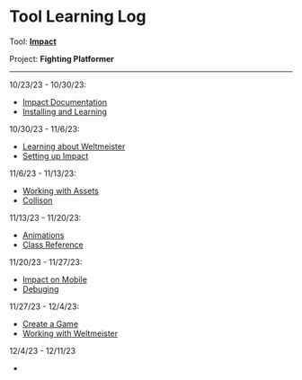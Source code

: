 # Tool Learning Log

Tool: **[Impact](https://impactjs.com)**

Project: **Fighting Platformer**

---

10/23/23 - 10/30/23:  

* [Impact Documentation](https://impactjs.com/documentation)
* [Installing and Learning](https://impactjs.com/documentation/getting-started)

10/30/23 - 11/6/23:
* [Learning about Weltmeister](https://impactjs.com/documentation/weltmeister)
* [Setting up Impact](https://replit.com/@gustavom9035/impact-template)

11/6/23 - 11/13/23:
* [Working with Assets](https://impactjs.com/documentation/working-with-assets)
* [Collison](https://impactjs.com/documentation/collision)

11/13/23 - 11/20/23:
* [Animations](https://impactjs.com/documentation/animations)
* [Class Reference](https://impactjs.com/documentation/class-reference)

11/20/23 - 11/27/23:
* [Impact on Mobile](https://impactjs.com/documentation/impact-on-mobile-platforms)
* [Debuging](https://impactjs.com/documentation/debug)

11/27/23 - 12/4/23:
* [Create a Game](https://impactjs.com/documentation/video-tutorial-create-a-game)
* [Working with Weltmeister](https://impactjs.com/documentation/video-tutorial-weltmeister)

12/4/23 - 12/11/23
* []()
<!-- 
* Links you used today (websites, videos, etc)
* Things you tried, progress you made, etc
* Challenges, a-ha moments, etc
* Questions you still have
* What you're going to try next
-->

